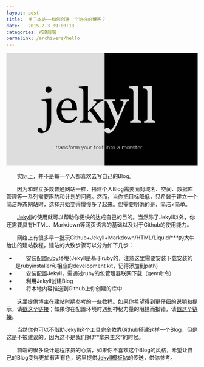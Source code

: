 ```yaml
---
layout: post
title:  关于本站——如何创建一个这样的博客？
date:   2015-2-3 09:00:13
categories: WEB前端
permalink: /archivers/hello
---
```

<style type="text/css">
	.indent{
		text-indent:2em;
	}
</style>
<p><img src="/img/201.jpg" /></p>
<p class="indent">实际上，并不是每一个人都喜欢去写自己的Blog。</p>
<p class="indent">因为和建立多数普通网站一样，搭建个人Blog需要面对域名、空间、数据库管理等一系列需要斟酌和计划的问题。然而，当你把目标降低，只希冀于建立一个简洁静态网站时，选择开始变得慢慢多了起来。但需要明确的是，简洁≠简单。</p>
<p class="indent"><a href="http://jekyll.bootcss.com/">Jekyll</a>的使用就可以帮助你更快的达成自己的目的。当然除了Jekyll以外，你还需要具有HTML、Markdown等网页语言的基础以及对于Github的使用能力。
<p class="indent">网络上有很多早一批玩Github+Jekyll+Markdown/HTML/Liquid/***的大牛给出的建站教程，建站的大致步骤可以分为如下几步：</p>
<ul class="indent" type="disc">
	<li>安装配置<a href="http://rubyinstaller.org/downloads/">ruby</a>环境(Jekyll是基于ruby的，注意这里需要安装下载安装的是rubyinstaller和相应的development kit，记得添加到path)</li>
	<li>安装配置Jekyll，需通过ruby的包管理器联网下载（gem命令）</li>
	<li>利用Jekyll创建Blog</li>
	<li>将本地内容推送到Github上你创建的库中</li>
</ul>
<p class="indent">这里提供博主在建站时期参考的一些教程。如果你希望得到更仔细的说明和提示，请<a href="http://cxshun.iteye.com/blog/1924153">戳这个链接</a>；如果你在配置环境时遇到神秘力量的阻拦而报错，请<a href="http://mikewang.blog.51cto.com/3826268/1395533">戳这个链接</a>。
<p class="indent">当然你也可以不借助Jekyll这个工具完全依靠Github搭建这样一个Blog，但是这是不被建议的。因为这不是我们摒弃“拿来主义”的时候。</p>
<p class="indent">前端的很多设计是程序员的心病，如果你不喜欢这个Blog的风格，希望让自己的Blog变得更加有声有色，这里提供<a href="http://jekyllthemes.org/">Jekyll模板站</a>的传送，供你参考。</p>
